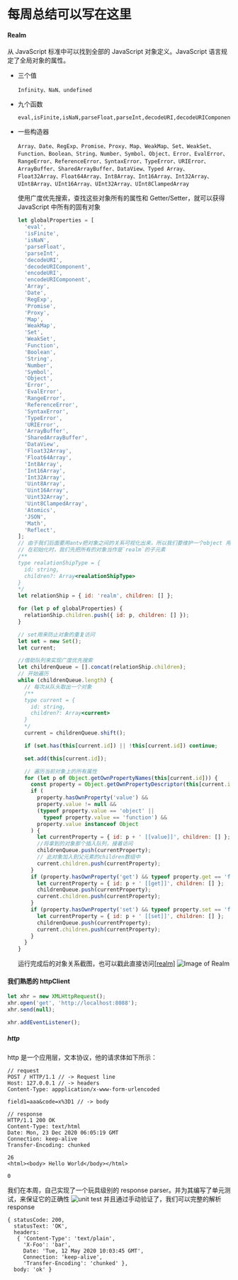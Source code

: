 # 每周总结可以写在这里

#### Realm

从 JavaScript 标准中可以找到全部的 JavaScript 对象定义。JavaScript 语言规定了全局对象的属性。

- 三个值
  ```
  Infinity、NaN、undefined
  ```
- 九个函数
  ```
  eval,isFinite,isNaN,parseFloat,parseInt,decodeURI,decodeURIComponent,encodeURIencodeURI,Component
  ```
- 一些构造器

  ```
  Array、Date、RegExp、Promise、Proxy、Map、WeakMap、Set、WeakSet、Function、Boolean、String、Number、Symbol、Object、Error、EvalError、RangeError、ReferenceError、SyntaxError、TypeError、URIError、ArrayBuffer、SharedArrayBuffer、DataView、Typed Array、Float32Array、Float64Array、Int8Array、Int16Array、Int32Array、UInt8Array、UInt16Array、UInt32Array、UInt8ClampedArray
  ```

  使用广度优先搜索，查找这些对象所有的属性和 Getter/Setter，就可以获得 JavaScript 中所有的固有对象

  ```javascript
  let globalProperties = [
    'eval',
    'isFinite',
    'isNaN',
    'parseFloat',
    'parseInt',
    'decodeURI',
    'decodeURIComponent',
    'encodeURI',
    'encodeURIComponent',
    'Array',
    'Date',
    'RegExp',
    'Promise',
    'Proxy',
    'Map',
    'WeakMap',
    'Set',
    'WeakSet',
    'Function',
    'Boolean',
    'String',
    'Number',
    'Symbol',
    'Object',
    'Error',
    'EvalError',
    'RangeError',
    'ReferenceError',
    'SyntaxError',
    'TypeError',
    'URIError',
    'ArrayBuffer',
    'SharedArrayBuffer',
    'DataView',
    'Float32Array',
    'Float64Array',
    'Int8Array',
    'Int16Array',
    'Int32Array',
    'Uint8Array',
    'Uint16Array',
    'Uint32Array',
    'Uint8ClampedArray',
    'Atomics',
    'JSON',
    'Math',
    'Reflect',
  ];
  // 由于我们后面要用antv把对象之间的关系可视化出来，所以我们要维护一个object 用来存储关系数据
  // 在初始化时，我们先把所有的对象当作是`realm`的子元素
  /**
  type realationShipType = {
    id: string,
    children?: Array<realationShipType>
  }
  */
  let relationShip = { id: 'realm', children: [] };

  for (let p of globalProperties) {
    relationShip.children.push({ id: p, children: [] });
  }

  // set用来防止对象的重复访问
  let set = new Set();
  let current;

  //借助队列来实现广度优先搜索
  let childrenQueue = [].concat(relationShip.children);
  // 开始遍历
  while (childrenQueue.length) {
    // 每次从队头取出一个对象
    /**
    type current = {
      id: string,
      children?: Array<current>
    }
    */
    current = childrenQueue.shift();

    if (set.has(this[current.id]) || !this[current.id]) continue;

    set.add(this[current.id]);

    // 遍历当前对象上的所有属性
    for (let p of Object.getOwnPropertyNames(this[current.id])) {
      const property = Object.getOwnPropertyDescriptor(this[current.id], p);
      if (
        property.hasOwnProperty('value') &&
        property.value != null &&
        (typeof property.value == 'object' ||
          typeof property.value == 'function') &&
        property.value instanceof Object
      ) {
        let currentProperty = { id: p + ' [[value]]', children: [] };
        //将拿到的对象那个插入队列，接着访问
        childrenQueue.push(currentProperty);
        // 此对象加入到父元素的children数组中
        current.children.push(currentProperty);
      }
      if (property.hasOwnProperty('get') && typeof property.get == 'function') {
        let currentProperty = { id: p + ' [[get]]', children: [] };
        childrenQueue.push(currentProperty);
        current.children.push(currentProperty);
      }
      if (property.hasOwnProperty('set') && typeof property.set == 'function') {
        let currentProperty = { id: p + ' [[set]]', children: [] };
        childrenQueue.push(currentProperty);
        current.children.push(currentProperty);
      }
    }
  }
  ```

  运行完成后的对象关系截图，也可以戳此直接访问[[realm]](https://github.com/jzhang026/Frontend-01-Template/blob/master/week05/realm/realm.html)
  ![Image of Realm](https://github.com/jzhang026/Frontend-01-Template/blob/master/week05/images/intinsic_object.png)

#### 我们熟悉的 httpClient

```javascript
let xhr = new XMLHttpRequest();
xhr.open('get', 'http://localhost:8088');
xhr.send(null);

xhr.addEventListener();
```

##### http

http 是一个应用层，文本协议，他的请求体如下所示：

```
// request
POST / HTTP/1.1 // -> Request line
Host: 127.0.0.1 // -> headers
Content-Type: appplication/x-www-form-urlencoded

field1=aaa&code=x%3D1 // -> body

// response
HTTP/1.1 200 OK
Content-Type: text/html
Date: Mon, 23 Dec 2020 06:05:19 GMT
Connection: keep-alive
Transfer-Encoding: chunked

26
<html><body> Hello World</body></html>

0
```

我们在本周，自己实现了一个玩具级别的 response parser。并为其编写了单元测试，来保证它的正确性
![unit test](https://github.com/jzhang026/Frontend-01-Template/blob/master/week05/images/unit-test_response_parser.png)
并且通过手动验证了，我们可以完整的解析 response

```
{ statusCode: 200,
  statusText: 'OK',
  headers:
   { 'Content-Type': 'text/plain',
     'X-Foo': 'bar',
     Date: 'Tue, 12 May 2020 10:03:45 GMT',
     Connection: 'keep-alive',
     'Transfer-Encoding': 'chunked' },
  body: 'ok' }
```
